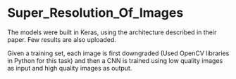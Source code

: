 # Super_Resolution_Of_Images

The models were built in Keras, using the architecture described in their paper. Few results are also uploaded. 

Given a training set, each image is first downgraded (Used OpenCV libraries in Python for this task) and
then a CNN is trained using low quality images as input and high quality images as output.

